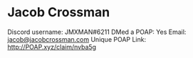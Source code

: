# Jacob Crossman

Discord username: JMXMAN#6211
DMed a POAP: Yes
Email: jacob@jacobcrossman.com
Unique POAP Link: http://POAP.xyz/claim/nvba5g
